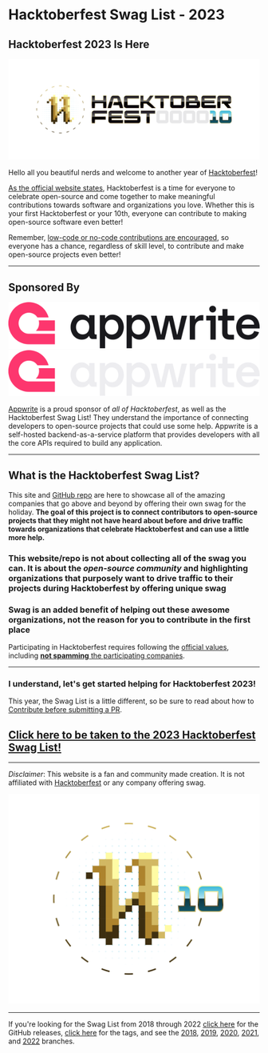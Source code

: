 # Hacktoberfest Swag List - 2023

## Hacktoberfest 2023 Is Here

[![Hacktoberfest 2023 Banner](img/hf10_horz_fcd_rgb.png)](list.md)

Hello all you beautiful nerds and welcome to another year of [Hacktoberfest](https://hacktoberfest.com/)!

[As the official website states](https://hacktoberfest.com/#prepare-to-hack), Hacktoberfest is a time for everyone to celebrate open-source and come together to make meaningful contributions towards software and organizations you love. Whether this is your first Hacktoberfest or your 10th, everyone can contribute to making open-source software even better!

Remember, [low-code or no-code contributions are encouraged](https://hacktoberfest.com/participation/#low-or-non-code), so everyone has a chance, regardless of skill level, to contribute and make open-source projects even better!

---

## Sponsored By

[![Appwrite](img/appwrite-logotype-dark.svg#only-light)](https://hacktoberfest.appwrite.io/?utm_source=web&utm_medium=swaglist&utm_campaign=hacktoberfest)
[![Appwrite](img/appwrite-logotype-light.svg#only-dark)](https://hacktoberfest.appwrite.io/?utm_source=web&utm_medium=swaglist&utm_campaign=hacktoberfest)

[Appwrite](https://hacktoberfest.appwrite.io/?utm_source=web&utm_medium=swaglist&utm_campaign=hacktoberfest) is a proud sponsor of _all of Hacktoberfest_, as well as the Hacktoberfest Swag List! They understand the importance of connecting developers to open-source projects that could use some help.
Appwrite is a self-hosted backend-as-a-service platform that provides developers with all the core APIs required to build any application.

---

## What is the Hacktoberfest Swag List?

This site and [GitHub repo](https://github.com/crweiner/hacktoberfest-swag-list) are here to showcase all of the amazing companies that go above and beyond by offering their own swag for the holiday. **The goal of this project is to connect contributors to open-source projects that they might not have heard about before and drive traffic towards organizations that celebrate Hacktoberfest and can use a little more help.**

### This website/repo is not about collecting all of the swag you can. It is about the _open-source community_ and highlighting organizations that purposely want to drive traffic to their projects during Hacktoberfest by offering unique swag

### Swag is an added benefit of helping out these awesome organizations, not the reason for you to contribute in the first place

Participating in Hacktoberfest requires following the [official values](https://hacktoberfest.com/participation/#values), including [**not spamming** the participating companies](https://hacktoberfest.com/participation/#spam).

---

### I understand, let's get started helping for Hacktoberfest 2023!

This year, the Swag List is a little different, so be sure to read about how to [Contribute before submitting a PR](contributing.md).

## [Click here to be taken to the 2023 Hacktoberfest Swag List!](list.md)

---

_Disclaimer_: This website is a fan and community made creation. It is not affiliated with [Hacktoberfest](https://hacktoberfest.com/) or any company offering swag.

![Presented by DigitalOcean](img/hf10_icon_fcd_rgb.png)

---

If you're looking for the Swag List from 2018 through 2022 [click here](https://github.com/crweiner/hacktoberfest-swag-list/releases) for the GitHub releases, [click here](https://github.com/crweiner/hacktoberfest-swag-list/tags) for the tags, and see the [2018](https://github.com/crweiner/hacktoberfest-swag-list/tree/2018), [2019](https://github.com/crweiner/hacktoberfest-swag-list/tree/2019), [2020](https://github.com/crweiner/hacktoberfest-swag-list/tree/2020), [2021](https://github.com/crweiner/hacktoberfest-swag-list/tree/2021), and [2022](https://github.com/crweiner/hacktoberfest-swag-list/tree/2022) branches.
